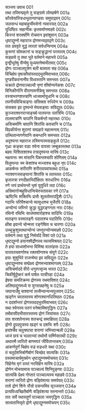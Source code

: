 सञ्जय उवाच	001  
तथा तस्मिन्प्रवृत्ते तु सङ्ग्रामे लोमहर्षणे	001a  
कौरवेयांस्त्रिधाभूतान्पाण्डवाः समुपाद्रवन्	001c  
जलसन्धं महाबाहुर्भीमसेनो न्यवारयत्	002a  
युधिष्ठिरः सहानीकः कृतवर्माणमाहवे	002c  
किरन्तं शरवर्षाणि रोचमान इवांशुमान्	003a  
धृष्टद्युम्नो महाराज द्रोणमभ्यद्रवद्रणे	003c  
ततः प्रववृते युद्धं त्वरतां सर्वधन्विनाम्	004a  
कुरूणां सोमकानां च सङ्क्रुद्धानां परस्परम्	004c  
सङ्क्षये तु तथा भूते वर्तमाने महाभये	005a  
द्वन्द्वीभूतेषु सैन्येषु युध्यमानेष्वभीतवत्	005c  
द्रोणः पाञ्चालपुत्रेण बली बलवता सह	006a  
विचिक्षेप पृषत्कौघांस्तदद्भुतमिवाभवत्	006c  
पुण्डरीकवनानीव विध्वस्तानि समन्ततः	007a  
चक्राते द्रोणपाञ्चाल्यौ नृणां शीर्षाण्यनेकशः	007c  
विनिकीर्णानि वीराणामनीकेषु समन्ततः	008a  
वस्त्राभरणशस्त्राणि ध्वजवर्मायुधानि च	008c  
तपनीयविचित्राङ्गाः संसिक्ता रुधिरेण च	009a  
संसक्ता इव दृश्यन्ते मेघसङ्घाः सविद्युतः	009c  
कुञ्जराश्वनरान्सङ्ख्ये पातयन्तः पतत्रिभिः	010a  
तालमात्राणि चापानि विकर्षन्तो महारथाः	010c  
असिचर्माणि चापानि शिरांसि कवचानि च	011a  
विप्रकीर्यन्त शूराणां सम्प्रहारे महात्मनाम्	011c  
उत्थितान्यगणेयानि कबन्धानि समन्ततः	012a  
अदृश्यन्त महाराज तस्मिन्परमसङ्कुले	012c  
गृध्राः कङ्का वडाः श्येना वायसा जम्बुकास्तथा	013a  
बहवः पिशिताशाश्च तत्रादृश्यन्त मारिष	013c  
भक्षयन्तः स्म मांसानि पिबन्तश्चापि शोणितम्	014a  
विलुम्पन्तः स्म केशांश्च मज्जाश्च बहुधा नृप	014c  
आकर्षन्तः शरीराणि शरीरावयवांस्तथा	015a  
नराश्वगजसङ्घानां शिरांसि च ततस्ततः	015c  
कृतास्त्रा रणदीक्षाभिर्दीक्षिताः शरधारिणः	016a  
रणे जयं प्रार्थयन्तो भृशं युयुधिरे तदा	016c  
असिमार्गान्बहुविधान्विचेरुस्तावका रणे	017a  
ऋष्टिभिः शक्तिभिः प्रासैः शूलतोमरपट्टिशैः	017c  
गदाभिः परिघैश्चान्ये व्यायुधाश्च भुजैरपि	018a  
अन्योन्यं जघ्निरे क्रुद्धा युद्धरङ्गगता नराः	018c  
रथिनो रथिभिः सार्धमश्वारोहाश्च सादिभिः	019a  
मातङ्गा वरमातङ्गैः पदाताश्च पदातिभिः	019c  
क्षीबा इवान्ये चोन्मत्ता रङ्गेष्विव च चारणाः	020a  
उच्चुक्रुशुस्तथान्योन्यं जघ्नुरन्योन्यमाहवे	020c  
वर्तमाने तथा युद्धे निर्मर्यादे विशां पते	021a  
धृष्टद्युम्नो हयानश्वैर्द्रोणस्य व्यत्यमिश्रयत्	021c  
ते हया साध्वशोभन्त विमिश्रा वातरंहसः	022a  
पारावतसवर्णाश्च रक्तशोणाश्च संयुगे	022c  
हयाः शुशुभिरे राजन्मेघा इव सविद्युतः	022e  
धृष्टद्युम्नश्च सम्प्रेक्ष्य द्रोणमभ्याशमागतम्	023a  
असिचर्माददे वीरो धनुरुत्सृज्य भारत	023c  
चिकीर्षुर्दुष्करं कर्म पार्षतः परवीरहा	024a  
ईषया समतिक्रम्य द्रोणस्य रथमाविशत्	024c  
अतिष्ठद्युगमध्ये स युगसन्नहनेषु च	025a  
जघानार्धेषु चाश्वानां तत्सैन्यान्यभ्यपूजयन्	025c  
खड्गेन चरतस्तस्य शोणाश्वानधितिष्ठतः	026a  
न ददर्शान्तरं द्रोणस्तदद्भुतमिवाभवत्	026c  
यथा श्येनस्य पतनं वनेष्वामिषगृद्धिनः	027a  
तथैवासीदभीसारस्तस्य द्रोणं जिघांसतः	027c  
ततः शरशतेनास्य शतचन्द्रं समाक्षिपत्	028a  
द्रोणो द्रुपदपुत्रस्य खड्गं च दशभिः शरैः	028c  
हयांश्चैव चतुःषष्ट्या शराणां जघ्निवान्बली	029a  
ध्वजं छत्रं च भल्लाभ्यां तथोभौ पार्ष्णिसारथी	029c  
अथास्मै त्वरितो बाणमपरं जीवितान्तकम्	030a  
आकर्णपूर्णं चिक्षेप वज्रं वज्रधरो यथा	030c  
तं चतुर्दशभिर्बाणैर्बाणं चिच्छेद सात्यकिः	031a  
ग्रस्तमाचार्यमुख्येन धृष्टद्युम्नममोचयत्	031c  
सिंहेनेव मृगं ग्रस्तं नरसिंहेन मारिष	032a  
द्रोणेन मोचयामास पाञ्चाल्यं शिनिपुङ्गवः	032c  
सात्यकिं प्रेक्ष्य गोप्तारं पाञ्चाल्यस्य महाहवे	033a  
शराणां त्वरितो द्रोणः षड्विंशत्या समर्पयत्	033c  
ततो द्रोणं शिनेः पौत्रो ग्रसन्तमिव सृञ्जयान्	034a  
प्रत्यविध्यच्छितैर्बाणैः षड्विंशत्या स्तनान्तरे	034c  
ततः सर्वे रथास्तूर्णं पाञ्चाला जयगृद्धिनः	035a  
सात्वताभिसृते द्रोणे धृष्टद्युम्नममोचयन्	035c  
